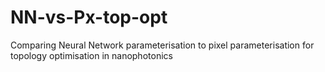 # NN-vs-Px-top-opt
Comparing Neural Network parameterisation to pixel parameterisation for topology optimisation in nanophotonics
